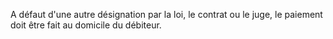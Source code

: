 A défaut d'une autre désignation par la loi, le contrat ou le juge, le paiement doit être fait au domicile du débiteur.

